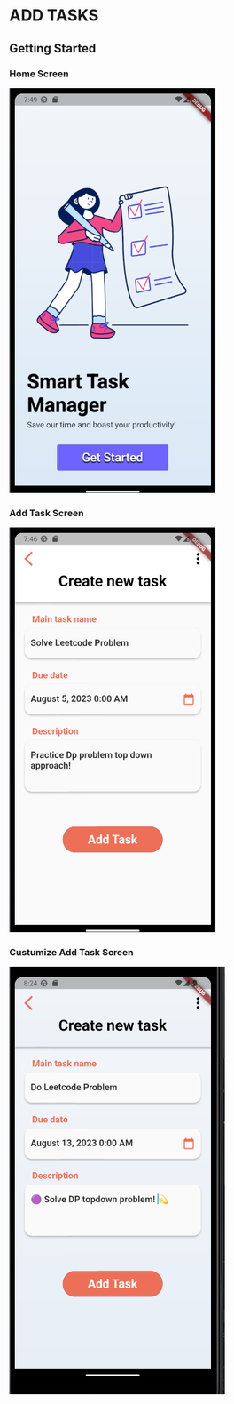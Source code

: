 # ADD TASKS

## Getting Started
### Home Screen
<img src="https://github.com/duressa-feyissa/2023-project-phase-mobile-tasks/blob/main/on-boarding/add_task/screens/home.png" />

### Add Task Screen
<img src="https://github.com/duressa-feyissa/2023-project-phase-mobile-tasks/blob/main/on-boarding/add_task/screens/add_new_task.png" />

### Custumize Add Task Screen
<img src="https://github.com/duressa-feyissa/2023-project-phase-mobile-tasks/blob/main/on-boarding/add_task/screens/Custumize_Add_new_task.png" /> 


